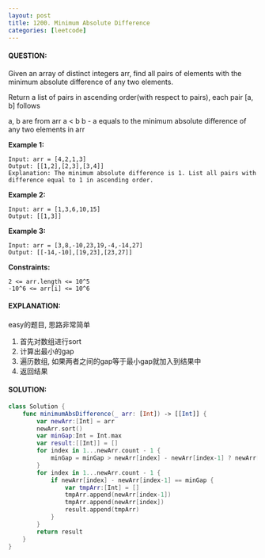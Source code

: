 ```yaml
---
layout: post
title: 1200. Minimum Absolute Difference
categories: [leetcode]
---
```

#### QUESTION:
Given an array of distinct integers arr, find all pairs of elements with the minimum absolute difference of any two elements. 

Return a list of pairs in ascending order(with respect to pairs), each pair [a, b] follows

a, b are from arr
a < b
b - a equals to the minimum absolute difference of any two elements in arr
 

__Example 1:__
```
Input: arr = [4,2,1,3]
Output: [[1,2],[2,3],[3,4]]
Explanation: The minimum absolute difference is 1. List all pairs with difference equal to 1 in ascending order.
```
__Example 2:__
```
Input: arr = [1,3,6,10,15]
Output: [[1,3]]
```
__Example 3:__
```
Input: arr = [3,8,-10,23,19,-4,-14,27]
Output: [[-14,-10],[19,23],[23,27]]
 ```

__Constraints:__
```
2 <= arr.length <= 10^5
-10^6 <= arr[i] <= 10^6
```
#### EXPLANATION:
easy的题目, 思路非常简单
1. 首先对数组进行sort
2. 计算出最小的gap
3. 遍历数组, 如果两者之间的gap等于最小gap就加入到结果中
4. 返回结果

#### SOLUTION:
```swift
class Solution {
    func minimumAbsDifference(_ arr: [Int]) -> [[Int]] {
        var newArr:[Int] = arr
        newArr.sort()
        var minGap:Int = Int.max
        var result:[[Int]] = []
        for index in 1...newArr.count - 1 {
            minGap = minGap > newArr[index] - newArr[index-1] ? newArr[index] - newArr[index-1] : minGap
        }
        for index in 1...newArr.count - 1 {
            if newArr[index] - newArr[index-1] == minGap {
                var tmpArr:[Int] = []
                tmpArr.append(newArr[index-1])
                tmpArr.append(newArr[index])
                result.append(tmpArr)
            }
        }
        return result
    }
}
```

